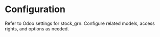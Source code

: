 # Configuration

Refer to Odoo settings for stock_grn. Configure related models, access rights, and options as needed.
